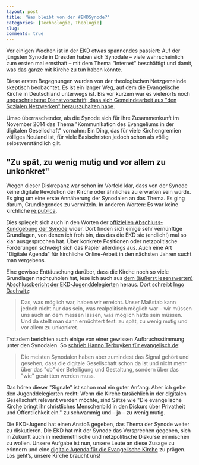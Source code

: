 ```yaml
---
layout: post
title: 'Was bleibt von der #EKDSynode?'
categories: [Technologie, Theologie]
slug: 
comments: true
---
```


Vor einigen Wochen ist in der EKD etwas spannendes passiert: Auf der jüngsten Synode in Dresden haben sich Synodale – viele wahrscheinlich zum ersten mal ernsthaft – mit dem Thema "Internet" beschäftigt und damit, was das ganze mit Kirche zu tun haben könnte.<!--more-->

Diese ersten Begegnungen wurden von der theologischen Netzgemeinde skeptisch beobachtet. Es ist ein langer Weg, auf dem die Evangelische Kirche in Deutschland unterwegs ist. Bis vor kurzem war es vielerorts noch [ungeschriebene Dienstvorschrift, dass sich Gemeindearbeit aus "den Sozialen Netzwerken" herauszuhalten habe](http://www.pastorsandy.de/?p=4431).

Umso überraschender, als die Synode sich für ihre Zusammenkunft im November 2014 das Thema "Kommunikation des Evangeliums in der digitalen Gesellschaft" vornahm: Ein Ding, das für viele Kirchengremien völliges Neuland ist, für viele Basischristen jedoch schon als völlig selbstverständlich gilt.

## "Zu spät, zu wenig mutig und vor allem zu unkonkret"

Wegen dieser Diskrepanz war schon im Vorfeld klar, dass von der Synode keine digitale Revolution der Kirche oder ähnliches zu erwarten sein würde. Es ging um eine erste Annäherung der Synodalen an das Thema. Es ging darum, Grundlegendes zu vermitteln. In anderen Worten: Es war keine kirchliche [re:publica](https://re-publica.de/). 

Dies spiegelt sich auch in den Worten der [offiziellen Abschluss-Kundgebung der Synode](http://ekd.de/synode2014/schwerpunktthema/beschluss_kundgebung.html) wider. Dort finden sich einige sehr vernünftige Grundlagen, von denen ich froh bin, das das die EKD sie (endlich!) mal so klar ausgesprochen hat. Über konkrete Positionen oder netzpolitische Forderungen schweigt sich das Papier allerdings aus. Auch eine Art "Digitale Agenda" für kirchliche Online-Arbeit in den nächsten Jahren sucht man vergebens.

Eine gewisse Enttäuschung darüber, dass die Kirche noch so viele Grundlagen nachzuholen hat, lese ich auch aus [dem (äußerst lesenswerten) Abschlussbericht der EKD-Jugenddelegierten](http://ekdjugend.tumblr.com/post/104854732692/das-land-ist-hell-und-weit-und-es-gibt-viel-zu) heraus. Dort schreibt [Ingo Dachwitz](https://twitter.com/Indiego3000):

> Das, was möglich war, haben wir erreicht. Unser Maßstab kann jedoch nicht nur das sein, was realpolitisch möglich war – wir müssen uns auch an dem messen lassen, was möglich hätte sein müssen. Und da stellt man dann ernüchtert fest: zu spät, zu wenig mutig und vor allem zu unkonkret.

Trotzdem berichten auch einige von einer gewissen Aufbruchsstimmung unter den Synodalen. So [schrieb Hanno Terbuyken für evangelisch.de](http://aktuell.evangelisch.de/artikel/111031/die-synode-ein-froehlicher-ratsvorsitzender-und-der-wald):

>Die meisten Synodalen haben aber zumindest das Signal gehört und gesehen, dass die digitale Gesellschaft schon da ist und nicht mehr über das "ob" der Beteiligung und Gestaltung, sondern über das "wie" gestritten werden muss.

Das hören dieser "Signale" ist schon mal ein guter Anfang. Aber ich gebe den Jugenddelegierten recht: Wenn die Kirche tatsächlich in der digitalen Gesellschaft relevant werden möchte, sind Sätze wie "Die evangelische Kirche bringt ihr christliches Menschenbild in den Diskurs über Privatheit und Öffentlichkeit ein." zu schwammig und – ja – zu wenig mutig.

Die EKD-Jugend hat einen Anstoß gegeben, das Thema der Synode weiter zu diskutieren. Die EKD hat mit der Synode das Versprechen gegeben, sich in Zukunft auch in medienethische und netzpolitische Diskurse einmischen zu wollen. Unsere Aufgabe ist nun, unsere Leute an diese Zusage zu erinnern und eine [digitale Agenda für die Evangelische Kirche](http://ekdjugend.tumblr.com/post/104854732692/das-land-ist-hell-und-weit-und-es-gibt-viel-zu) zu prägen. Los geht’s, unsere Kirche braucht uns!